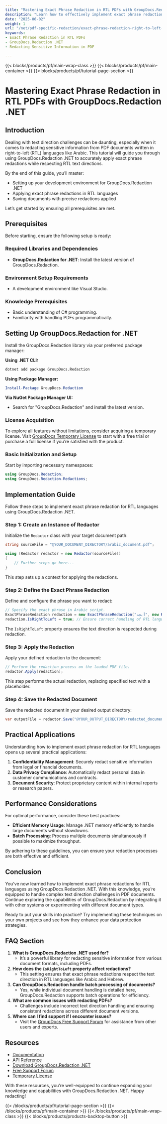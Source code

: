 ```yaml
---
title: "Mastering Exact Phrase Redaction in RTL PDFs with GroupDocs.Redaction .NET"
description: "Learn how to effectively implement exact phrase redaction for right-to-left languages using GroupDocs.Redaction .NET. Ensure your sensitive information is accurately handled."
date: "2025-06-02"
weight: 1
url: "/net/pdf-specific-redaction/exact-phrase-redaction-right-to-left-groupdocs-redaction/"
keywords:
- Exact Phrase Redaction in RTL PDFs
- GroupDocs.Redaction .NET
- Redacting Sensitive Information in PDF

---
```


{{< blocks/products/pf/main-wrap-class >}}
{{< blocks/products/pf/main-container >}}
{{< blocks/products/pf/tutorial-page-section >}}
# Mastering Exact Phrase Redaction in RTL PDFs with GroupDocs.Redaction .NET

## Introduction
Dealing with text direction challenges can be daunting, especially when it comes to redacting sensitive information from PDF documents written in right-to-left (RTL) languages like Arabic. This tutorial will guide you through using GroupDocs.Redaction .NET to accurately apply exact phrase redactions while respecting RTL text directions.

By the end of this guide, you’ll master:
- Setting up your development environment for GroupDocs.Redaction .NET
- Applying exact phrase redactions in RTL languages
- Saving documents with precise redactions applied

Let’s get started by ensuring all prerequisites are met.

## Prerequisites
Before starting, ensure the following setup is ready:

### Required Libraries and Dependencies
- **GroupDocs.Redaction for .NET**: Install the latest version of GroupDocs.Redaction.
  
### Environment Setup Requirements
- A development environment like Visual Studio.

### Knowledge Prerequisites
- Basic understanding of C# programming.
- Familiarity with handling PDFs programmatically.

## Setting Up GroupDocs.Redaction for .NET
Install the GroupDocs.Redaction library via your preferred package manager:

**Using .NET CLI:**
```bash
dotnet add package GroupDocs.Redaction
```

**Using Package Manager:**
```powershell
Install-Package GroupDocs.Redaction
```

**Via NuGet Package Manager UI:**
- Search for "GroupDocs.Redaction" and install the latest version.

### License Acquisition
To explore all features without limitations, consider acquiring a temporary license. Visit [GroupDocs Temporary License](https://purchase.groupdocs.com/temporary-license/) to start with a free trial or purchase a full license if you’re satisfied with the product.

### Basic Initialization and Setup
Start by importing necessary namespaces:
```csharp
using GroupDocs.Redaction;
using GroupDocs.Redaction.Redactions;
```

## Implementation Guide
Follow these steps to implement exact phrase redaction for RTL languages using GroupDocs.Redaction .NET.

### Step 1: Create an Instance of Redactor
Initialize the `Redactor` class with your target document path:
```csharp
string sourceFile = "@YOUR_DOCUMENT_DIRECTORY/arabic_document.pdf";

using (Redactor redactor = new Redactor(sourceFile))
{
    // Further steps go here...
}
```
This step sets up a context for applying the redactions.

### Step 2: Define the Exact Phrase Redaction
Define and configure the phrase you want to redact:
```csharp
// Specify the exact phrase in Arabic script.
ExactPhraseRedaction redaction = new ExactPhraseRedaction("أﺑﺠﺪ", new ReplacementOptions("[test]"));
redaction.IsRightToLeft = true; // Ensure correct handling of RTL languages.
```
The `IsRightToLeft` property ensures the text direction is respected during redaction.

### Step 3: Apply the Redaction
Apply your defined redaction to the document:
```csharp
// Perform the redaction process on the loaded PDF file.
redactor.Apply(redaction);
```
This step performs the actual redaction, replacing specified text with a placeholder.

### Step 4: Save the Redacted Document
Save the redacted document in your desired output directory:
```csharp
var outputFile = redactor.Save("@YOUR_OUTPUT_DIRECTORY/redacted_document.pdf");
```

## Practical Applications
Understanding how to implement exact phrase redaction for RTL languages opens up several practical applications:
1. **Confidentiality Management**: Securely redact sensitive information from legal or financial documents.
2. **Data Privacy Compliance**: Automatically redact personal data in customer communications and contracts.
3. **Document Security**: Protect proprietary content within internal reports or research papers.

## Performance Considerations
For optimal performance, consider these best practices:
- **Efficient Memory Usage**: Manage .NET memory efficiently to handle large documents without slowdowns.
- **Batch Processing**: Process multiple documents simultaneously if possible to maximize throughput.

By adhering to these guidelines, you can ensure your redaction processes are both effective and efficient.

## Conclusion
You’ve now learned how to implement exact phrase redactions for RTL languages using GroupDocs.Redaction .NET. With this knowledge, you’re equipped to handle complex text direction challenges in PDF documents. Continue exploring the capabilities of GroupDocs.Redaction by integrating it with other systems or experimenting with different document types.

Ready to put your skills into practice? Try implementing these techniques on your own projects and see how they enhance your data protection strategies.

## FAQ Section
1. **What is GroupDocs.Redaction .NET used for?**
   - It’s a powerful library for redacting sensitive information from various document formats, including PDFs.
2. **How does the `IsRightToLeft` property affect redactions?**
   - This setting ensures that exact phrase redactions respect the text direction in RTL languages like Arabic and Hebrew.
3. **Can GroupDocs.Redaction handle batch processing of documents?**
   - Yes, while individual document handling is detailed here, GroupDocs.Redaction supports batch operations for efficiency.
4. **What are common issues with redacting PDFs?**
   - Challenges include incorrect text direction handling and ensuring consistent redactions across different document versions.
5. **Where can I find support if I encounter issues?**
   - Visit the [GroupDocs Free Support Forum](https://forum.groupdocs.com/c/redaction/10) for assistance from other users and experts.

## Resources
- [Documentation](https://docs.groupdocs.com/redaction/net/)
- [API Reference](https://reference.groupdocs.com/redaction/net)
- [Download GroupDocs.Redaction .NET](https://releases.groupdocs.com/redaction/net/)
- [Free Support Forum](https://forum.groupdocs.com/c/redaction/10)
- [Temporary License](https://purchase.groupdocs.com/temporary-license/) 

With these resources, you’re well-equipped to continue expanding your knowledge and capabilities with GroupDocs.Redaction .NET. Happy redacting!

{{< /blocks/products/pf/tutorial-page-section >}}
{{< /blocks/products/pf/main-container >}}
{{< /blocks/products/pf/main-wrap-class >}}
{{< blocks/products/products-backtop-button >}}